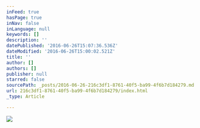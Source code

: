 ```yaml
---
inFeed: true
hasPage: true
inNav: false
inLanguage: null
keywords: []
description: ''
datePublished: '2016-06-26T15:07:36.536Z'
dateModified: '2016-06-26T15:00:02.521Z'
title: ''
author: []
authors: []
publisher: null
starred: false
sourcePath: _posts/2016-06-26-216c3df1-8761-40f5-ba99-4f6b7d184279.md
url: 216c3df1-8761-40f5-ba99-4f6b7d184279/index.html
_type: Article

---
```

![](https://the-grid-user-content.s3-us-west-2.amazonaws.com/c2374524-115a-4420-b7a3-9ce692a0a6a9.jpg)